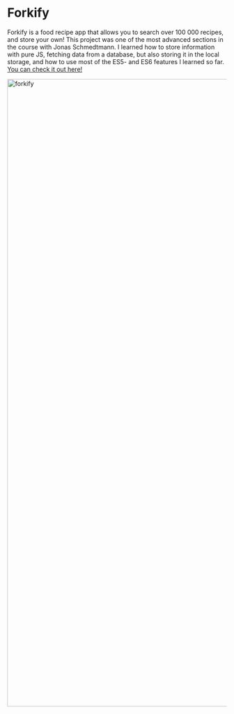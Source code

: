 # Forkify

Forkify is a food recipe app that allows you to search over 100 000 recipes, and store your own! This project was one of the most advanced sections in the course with Jonas Schmedtmann. I learned how to store information with pure JS, fetching data from a database, but also storing it in the local storage, and how to use most of the ES5- and ES6 features I learned so far. <a href="https://github.com/martinfjeld/Forkify">You can check it out here!</a>

<img width="1440" alt="forkify" src="https://user-images.githubusercontent.com/4175275/124348961-233f1180-dbed-11eb-892a-cf598403172c.png">
